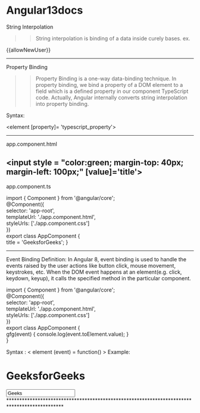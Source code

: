 # Angular13docs

String Interpolation 
>> String interpolation is binding of a data inside curely bases.
ex.
<p>{{allowNewUser}}</p>

******************************************************************************************************* 
Property Binding 
>> Property Binding is a one-way data-binding technique. In property binding, we bind a property of a DOM element to a field which is a defined property in our component TypeScript code. Actually, Angular internally converts string interpolation into property binding.

Syntax:

<element [property]= 'typescript_property'>

--------------------------------------------------------------------------------------------------

app.component.html

<input style = "color:green;
                margin-top: 40px; 
                margin-left: 100px;" 
[value]='title'>
--------------------------------------------------------------------------------------------------
app.component.ts

import { Component } from '@angular/core';    
@Component({    
  selector: 'app-root',    
  templateUrl: './app.component.html',    
  styleUrls: ['./app.component.css']    
})    
export class AppComponent {   
  title = 'GeeksforGeeks'; 
}



*********************************************************************************************
Event Binding
Definition:
In Angular 8, event binding is used to handle the events raised by the user actions like button click, mouse movement, keystrokes, etc. When the DOM event happens at an element(e.g. click, keydown, keyup), it calls the specified method in the particular component.

import { Component } from '@angular/core';    
@Component({    
  selector: 'app-root',    
  templateUrl: './app.component.html',    
  styleUrls: ['./app.component.css']    
})    
export class AppComponent {    
  gfg(event) {
    console.log(event.toElement.value);
  }    
}

Syntax :
< element (event) = function() >
Example:
<h1>
  GeeksforGeeks
</h1>
<input (click)="gfg($event)" value="Geeks">
*********************************************************************************************


